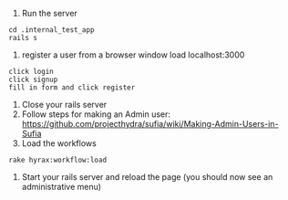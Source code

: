 1. Run the server 

  ```
  cd .internal_test_app
  rails s
  ```

1. register a user from a browser window load localhost:3000

  ```
  click login
  click signup
  fill in form and click register
  ```

1. Close your rails server
1. Follow steps for making an Admin user: https://github.com/projecthydra/sufia/wiki/Making-Admin-Users-in-Sufia
1. Load the workflows

  ```
  rake hyrax:workflow:load    
  ```
1. Start your rails server and reload the page (you should now see an administrative menu)
